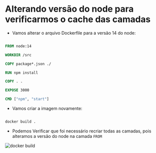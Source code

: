 # Alterando versão do node para verificarmos o cache das camadas

- Vamos alterar o arquivo Dockerfile para a versão 14 do node:

```dockerfile

FROM node:14

WORKDIR /src

COPY package*.json ./

RUN npm install

COPY . .

EXPOSE 3000

CMD ["npm", "start"]

```

- Vamos criar a imagem novamente:

```bash

docker build .

```

- Podemos Verificar que foi necessário recriar todas as camadas, pois alteramos a versão do node na camada `FROM`

![docker build](../Imagens/3%20-%20Criando%20Imagens%20e%20Avançando%20Em%20Containers/Camadas%20da%20imagem.jpg)








